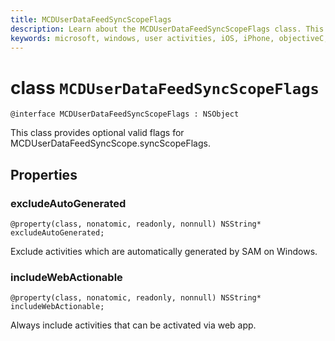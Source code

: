```yaml
---
title: MCDUserDataFeedSyncScopeFlags
description: Learn about the MCDUserDataFeedSyncScopeFlags class. This class provides optional valid flags for MCDUserDataFeedSyncScope.syncScopeFlags.
keywords: microsoft, windows, user activities, iOS, iPhone, objectiveC, connected devices, Project Rome 
---
```


# class `MCDUserDataFeedSyncScopeFlags`

```
@interface MCDUserDataFeedSyncScopeFlags : NSObject
```

This class provides optional valid flags for MCDUserDataFeedSyncScope.syncScopeFlags.

## Properties

### excludeAutoGenerated

`@property(class, nonatomic, readonly, nonnull) NSString* excludeAutoGenerated;`

Exclude activities which are automatically generated by SAM on Windows.

### includeWebActionable
`@property(class, nonatomic, readonly, nonnull) NSString* includeWebActionable;`

Always include activities that can be activated via web app.